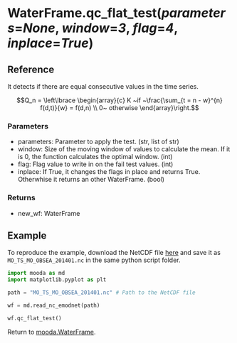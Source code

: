# WaterFrame.qc_flat_test(*parameters*=*None*, *window*=*3*, *flag*=*4*, *inplace*=*True*)

## Reference

It detects if there are equal consecutive values in the time series.

$$Q_n = \left\lbrace \begin{array}{c} K ~if ~\frac{\sum_{t = n - w}^{n} f(d,t)}{w} = f(d,n) \\ 0~ otherwise \end{array}\right.$$

### Parameters

* parameters: Parameter to apply the test. (str, list of str)
* window: Size of the moving window of values to calculate the mean. If it is 0, the function calculates the optimal window. (int)
* flag: Flag value to write in on the fail test values. (int)
* inplace: If True, it changes the flags in place and returns True. Otherwhise it returns an other WaterFrame. (bool)

### Returns

* new_wf: WaterFrame

## Example

To reproduce the example, download the NetCDF file [here](http://data.emso.eu/files/emso/obsea/mo/ts/MO_TS_MO_OBSEA.nc) and save it as `MO_TS_MO_OBSEA_201401.nc` in the same python script folder.

```python
import mooda as md
import matplotlib.pyplot as plt

path = "MO_TS_MO_OBSEA_201401.nc" # Path to the NetCDF file

wf = md.read_nc_emodnet(path)

wf.qc_flat_test()
```

Return to [mooda.WaterFrame](../waterframe.md).
